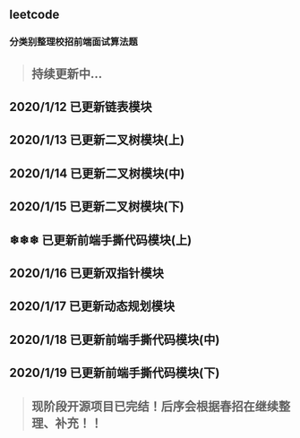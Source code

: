 ## leetcode

### 分类别整理校招前端面试算法题

> ## 持续更新中...

## 2020/1/12  已更新链表模块

## 2020/1/13  已更新二叉树模块(上)

## 2020/1/14  已更新二叉树模块(中)

## 2020/1/15  已更新二叉树模块(下)
## ❄❄❄       已更新前端手撕代码模块(上)

## 2020/1/16  已更新双指针模块

## 2020/1/17  已更新动态规划模块

## 2020/1/18  已更新前端手撕代码模块(中)

## 2020/1/19  已更新前端手撕代码模块(下)

> ## 现阶段开源项目已完结！后序会根据春招在继续整理、补充！！ 
